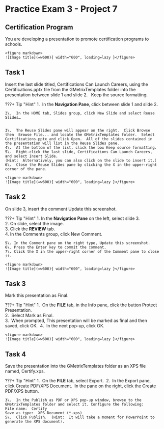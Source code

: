 # Practice Exam 3 - Project 7

## Certification Program
You are developing a presentation to promote certification programs to schools.  
    
    <figure markdown>
    ![Image title](=w600){ width="600", loading=lazy }</figure>

## Task 1
 
Insert the last slide titled, Certifications Can Launch Careers, using the Certifications.pptx file from the GMetrixTemplates folder into the presentation between slide 1 and slide 2.   Keep the source formatting.  

???+ Tip "Hint"
    1\.  In the **Navigation Pane**, click between slide 1 and slide 2.  

    2\.  In the HOME tab, Slides group, click New Slide and select Reuse Slides…


    3\.  The Reuse Slides pane will appear on the right.  Click Browse then  Browse File... and locate the GMetrixTemplates folder.  Select Certifications.pptx and click Open.  All of the slides contained in the presentation will list in the Reuse Slides pane.  
    4\.  At the bottom of the list, click the box Keep source formatting.  
    5\.  Right-click the last slide, Certifications Can Launch Careers, and select Insert Slide.  
    (Hint:  Alternatively, you can also click on the slide to insert it.)
    6\.  Close the Reuse Slides pane by clicking the X in the upper-right corner of the pane.  
    
    <figure markdown>
    ![Image title](=w600){ width="600", loading=lazy }</figure>

## Task 2

On slide 3, insert the comment Update this screenshot.  

???+ Tip "Hint"
    1\. In the **Navigation Pane** on the left, select slide 3.  
    2\. On slide, select the image.  
    3\. Click the **REVIEW** tab.  
    4\. In the Comments group, click New Comment.  

    5\. In the Comment pane on the right type, Update this screenshot.  
    6\. Press the Enter key to commit the comment.  
    7\. Click the X in the upper-right corner of the Comment pane to close it.  
    
    <figure markdown>
    ![Image title](=w600){ width="600", loading=lazy }</figure>

## Task 3

Mark this presentation as Final. 

???+ Tip "Hint"
    1\.  On the **FILE** tab, in the Info pane, click the button Protect Presentation.  
    2\.  Select Mark as Final.  
    3\.  When prompted, This presentation will be marked as final and then saved, click OK. 
    4\.  In the next pop-up, click OK.  
    
    <figure markdown>
    ![Image title](=w600){ width="600", loading=lazy }</figure>

## Task 4

Save the presentation into the GMetrixTemplates folder as an XPS file named, Certify.xps.  

???+ Tip "Hint"
    1\.  On the **FILE** tab, select Export. 
    2\.  In the Export pane, click Create PDF/XPS Document.  In the pane on the right, click the Create PDF/XPS button. 

    3\.  In the Publish as PDF or XPS pop-up window, browse to the GMetrixTemplates folder and select it. Configure the following: 
    File name:  Certify
    Save as type:  XPS Document (*.xps)
    5\.  Click Publish.  (Hint:  It will take a moment for PowerPoint to generate the XPS document).  